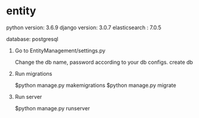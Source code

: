 # entity

python version: 3.6.9
django version: 3.0.7
elasticsearch : 7.0.5

database: postgresql 


1. Go to EntityManagement/settings.py
 	
	Change the db name, password according to your db configs.
	create db

2. Run migrations
	
	$python manage.py makemigrations
	$python manage.py migrate

3. Run server

	$python manage.py runserver
